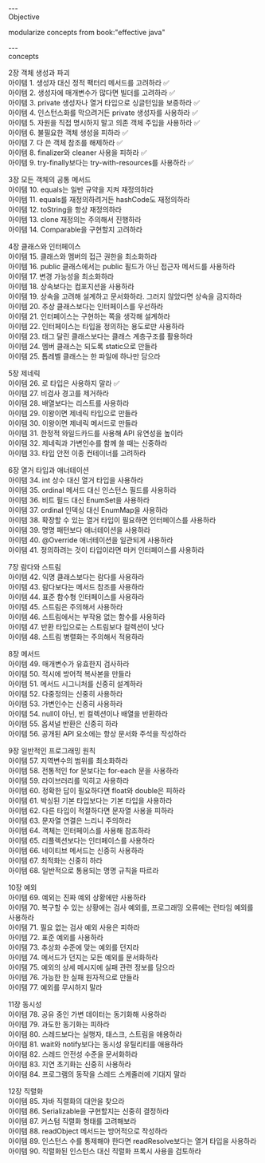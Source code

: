 
---\
Objective


modularize concepts from book:"effective java"




---\
concepts



2장 객체 생성과 파괴\
아이템 1. 생성자 대신 정적 팩터리 메서드를 고려하라 :white_check_mark:\
아이템 2. 생성자에 매개변수가 많다면 빌더를 고려하라 :white_check_mark:\
아이템 3. private 생성자나 열거 타입으로 싱글턴임을 보증하라 :white_check_mark:\
아이템 4. 인스턴스화를 막으려거든 private 생성자를 사용하라 :white_check_mark:\
아이템 5. 자원을 직접 명시하지 말고 의존 객체 주입을 사용하라 :white_check_mark:\
아이템 6. 불필요한 객체 생성을 피하라 :white_check_mark:\
아이템 7. 다 쓴 객체 참조를 해제하라 :white_check_mark:\
아이템 8. finalizer와 cleaner 사용을 피하라 :white_check_mark:\
아이템 9. try-finally보다는 try-with-resources를 사용하라 :white_check_mark:


3장 모든 객체의 공통 메서드\
아이템 10. equals는 일반 규약을 지켜 재정의하라\
아이템 11. equals를 재정의하려거든 hashCode도 재정의하라\
아이템 12. toString을 항상 재정의하라\
아이템 13. clone 재정의는 주의해서 진행하라\
아이템 14. Comparable을 구현할지 고려하라


4장 클래스와 인터페이스\
아이템 15. 클래스와 멤버의 접근 권한을 최소화하라\
아이템 16. public 클래스에서는 public 필드가 아닌 접근자 메서드를 사용하라\
아이템 17. 변경 가능성을 최소화하라\
아이템 18. 상속보다는 컴포지션을 사용하라\
아이템 19. 상속을 고려해 설계하고 문서화하라. 그러지 않았다면 상속을 금지하라\
아이템 20. 추상 클래스보다는 인터페이스를 우선하라\
아이템 21. 인터페이스는 구현하는 쪽을 생각해 설계하라\
아이템 22. 인터페이스는 타입을 정의하는 용도로만 사용하라\
아이템 23. 태그 달린 클래스보다는 클래스 계층구조를 활용하라\
아이템 24. 멤버 클래스는 되도록 static으로 만들라\
아이템 25. 톱레벨 클래스는 한 파일에 하나만 담으라


5장 제네릭\
아이템 26. 로 타입은 사용하지 말라 :white_check_mark:\
아이템 27. 비검사 경고를 제거하라\
아이템 28. 배열보다는 리스트를 사용하라\
아이템 29. 이왕이면 제네릭 타입으로 만들라\
아이템 30. 이왕이면 제네릭 메서드로 만들라\
아이템 31. 한정적 와일드카드를 사용해 API 유연성을 높이라\
아이템 32. 제네릭과 가변인수를 함께 쓸 때는 신중하라\
아이템 33. 타입 안전 이종 컨테이너를 고려하라


6장 열거 타입과 애너테이션\
아이템 34. int 상수 대신 열거 타입을 사용하라\
아이템 35. ordinal 메서드 대신 인스턴스 필드를 사용하라\
아이템 36. 비트 필드 대신 EnumSet을 사용하라\
아이템 37. ordinal 인덱싱 대신 EnumMap을 사용하라\
아이템 38. 확장할 수 있는 열거 타입이 필요하면 인터페이스를 사용하라\
아이템 39. 명명 패턴보다 애너테이션을 사용하라\
아이템 40. @Override 애너테이션을 일관되게 사용하라\
아이템 41. 정의하려는 것이 타입이라면 마커 인터페이스를 사용하라


7장 람다와 스트림\
아이템 42. 익명 클래스보다는 람다를 사용하라\
아이템 43. 람다보다는 메서드 참조를 사용하라\
아이템 44. 표준 함수형 인터페이스를 사용하라\
아이템 45. 스트림은 주의해서 사용하라\
아이템 46. 스트림에서는 부작용 없는 함수를 사용하라\
아이템 47. 반환 타입으로는 스트림보다 컬렉션이 낫다\
아이템 48. 스트림 병렬화는 주의해서 적용하라


8장 메서드\
아이템 49. 매개변수가 유효한지 검사하라\
아이템 50. 적시에 방어적 복사본을 만들라\
아이템 51. 메서드 시그니처를 신중히 설계하라\
아이템 52. 다중정의는 신중히 사용하라\
아이템 53. 가변인수는 신중히 사용하라\
아이템 54. null이 아닌, 빈 컬렉션이나 배열을 반환하라\
아이템 55. 옵셔널 반환은 신중히 하라\
아이템 56. 공개된 API 요소에는 항상 문서화 주석을 작성하라


9장 일반적인 프로그래밍 원칙\
아이템 57. 지역변수의 범위를 최소화하라\
아이템 58. 전통적인 for 문보다는 for-each 문을 사용하라\
아이템 59. 라이브러리를 익히고 사용하라\
아이템 60. 정확한 답이 필요하다면 float와 double은 피하라\
아이템 61. 박싱된 기본 타입보다는 기본 타입을 사용하라\
아이템 62. 다른 타입이 적절하다면 문자열 사용을 피하라\
아이템 63. 문자열 연결은 느리니 주의하라\
아이템 64. 객체는 인터페이스를 사용해 참조하라\
아이템 65. 리플렉션보다는 인터페이스를 사용하라\
아이템 66. 네이티브 메서드는 신중히 사용하라\
아이템 67. 최적화는 신중히 하라\
아이템 68. 일반적으로 통용되는 명명 규칙을 따르라


10장 예외\
아이템 69. 예외는 진짜 예외 상황에만 사용하라\
아이템 70. 복구할 수 있는 상황에는 검사 예외를, 프로그래밍 오류에는 런타임 예외를 사용하라\
아이템 71. 필요 없는 검사 예외 사용은 피하라\
아이템 72. 표준 예외를 사용하라\
아이템 73. 추상화 수준에 맞는 예외를 던지라\
아이템 74. 메서드가 던지는 모든 예외를 문서화하라\
아이템 75. 예외의 상세 메시지에 실패 관련 정보를 담으라\
아이템 76. 가능한 한 실패 원자적으로 만들라\
아이템 77. 예외를 무시하지 말라


11장 동시성\
아이템 78. 공유 중인 가변 데이터는 동기화해 사용하라\
아이템 79. 과도한 동기화는 피하라\
아이템 80. 스레드보다는 실행자, 태스크, 스트림을 애용하라\
아이템 81. wait와 notify보다는 동시성 유틸리티를 애용하라\
아이템 82. 스레드 안전성 수준을 문서화하라\
아이템 83. 지연 초기화는 신중히 사용하라\
아이템 84. 프로그램의 동작을 스레드 스케줄러에 기대지 말라


12장 직렬화\
아이템 85. 자바 직렬화의 대안을 찾으라\
아이템 86. Serializable을 구현할지는 신중히 결정하라\
아이템 87. 커스텀 직렬화 형태를 고려해보라\
아이템 88. readObject 메서드는 방어적으로 작성하라\
아이템 89. 인스턴스 수를 통제해야 한다면 readResolve보다는 열거 타입을 사용하라\
아이템 90. 직렬화된 인스턴스 대신 직렬화 프록시 사용을 검토하라
